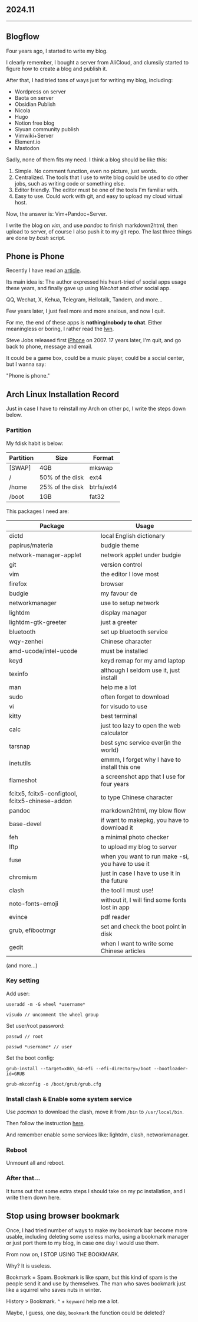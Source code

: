 ## 2024.11

---

## Blogflow

Four years ago, I started to write my blog.

I clearly remember, I bought a server from AliCloud, and clumsily started to figure how to create a blog and publish it.

After that, I had tried tons of ways just for writing my blog, including:

- Wordpress on server
- Baota on server
- Obsidian Publish
- Nicola
- Hugo
- Notion free blog
- Siyuan community publish
- Vimwiki+Server
- Element.io
- Mastodon

Sadly, none of them fits my need. I think a blog should be like this:

1. Simple. No comment function, even no picture, just words.
2. Centralized. The tools that I use to write blog could be used to do other jobs, such as writing code or something else.
3. Editor friendly. The editor must be one of the tools I\'m familiar with.
4. Easy to use. Could work with git, and easy to upload my cloud virtual host.

Now, the answer is: Vim+Pandoc+Server.

I write the blog on *vim*, and use *pandoc* to finish markdown2html, then upload to server, of course I also push it to my git repo. The last three things are done by *bash* script.


## Phone is Phone

Recently I have read an [article](https://www.jianshu.com/p/b3d54e14a49b).

Its main idea is: The author expressed his heart-tried of social apps usage these years, and finally gave up using *Wechat* and other social app.

QQ, Wechat, X, Kehua, Telegram, Hellotalk, Tandem, and more\...

Few years later, I just feel more and more anxious, and now I quit.

For me, the end of these apps is **nothing/nobody to chat**. Either meaningless or boring, I rather read the [lwn](lwn.net).

Steve Jobs released first [iPhone](https://en.wikipedia.org/wiki/IPhone_(1st_generation)) on 2007. 17 years later, I\'m quit, and go back to phone, message and email.

It could be a game box, could be a music player, could be a social center, but I wanna say:

\"Phone is phone.\"


## Arch Linux Installation Record

Just in case I have to reinstall my Arch on other pc, I write the steps down below.

### Partition

My fdisk habit is below:

| Partition | Size            | Format     |
|-----------|-----------------|------------|
| [SWAP]    | 4GB             | mkswap     |
| /         | 50% of the disk | ext4       |
| /home     | 25% of the disk | btrfs/ext4 |
| /boot     | 1GB             | fat32      |

This packages I need are:

| Package                                         | Usage                                             |
|-------------------------------------------------|---------------------------------------------------|
| dictd                                           | local English dictionary                          |
| papirus/materia                                 | budgie theme                                      |
| network-manager-applet                          | network applet under budgie                       |
| git                                             | version control                                   |
| vim                                             | the editor I love most                            |
| firefox                                         | browser                                           |
| budgie                                          | my favour de                                      |
| networkmanager                                  | use to setup network                              |
| lightdm                                         | display manager                                   |
| lightdm-gtk-greeter                             | just a greeter                                    |
| bluetooth                                       | set up bluetooth service                          |
| wqy-zenhei                                      | Chinese character                                 |
| amd-ucode/intel-ucode                           | must be installed                                 |
| keyd                                            | keyd remap for my amd laptop                      |
| texinfo                                         | although I seldom use it, just install            |
| man                                             | help me a lot                                     |
| sudo                                            | often forget to download                          |
| vi                                              | for visudo to use                                 |
| kitty                                           | best terminal                                     |
| calc                                            | just too lazy to open the web calculator          |
| tarsnap                                         | best sync service ever(in the world)              |
| inetutils                                       | emmm, I forget why I have to install this one     |
| flameshot                                       | a screenshot app that I use for four years        |
| fcitx5, fcitx5-configtool, fcitx5-chinese-addon | to type Chinese character                         |
| pandoc                                          | markdown2html, my blow flow                       |
| base-devel                                      | if want to makepkg, you have to download it       |
| feh                                             | a minimal photo checker                           |
| lftp                                            | to upload my blog to server                       |
| fuse                                            | when you want to run make -si, you have to use it |
| chromium                                        | just in case I have to use it in the future       |
| clash                                           | the tool I must use!                              |
| noto-fonts-emoji                                | without it, I will find some fonts lost in app    |
| evince                                          | pdf reader                                        |
| grub, efibootmgr                                | set and check the boot point in disk              |
| gedit                                           | when I want to write some Chinese articles        |
(and more\...)

### Key setting

Add user:
```
useradd -m -G wheel *username*

visudo // uncomment the wheel group
```

Set user/root password:
```
passwd // root

passwd *username* // user
```

Set the boot config:
```
grub-install --target=x86\_64-efi --efi-directory=/boot --bootloader-id=GRUB

grub-mkconfig -o /boot/grub/grub.cfg

```

### Install clash & Enable some system service

Use *pacman* to download the clash, move it from `/bin` to `/usr/local/bin`.

Then follow the instruction [here](https://blog.iswiftai.com/posts/clash-linux/).

And remember enable some services like: lightdm, clash, networkmanager.

### Reboot
Unmount all and reboot.

### After that\...
It turns out that some extra steps I should take on my pc installation, and I write them down here.


## Stop using browser bookmark

Once, I had tried number of ways to make my bookmark bar become more usable, including deleting some useless marks, using a bookmark manager or just port them to my blog, in case one day I would use them.

From now on, I STOP USING THE BOOKMARK.

Why? It is useless.

Bookmark = Spam. Bookmark is like spam, but this kind of spam is the people send it and use by themselves. The man who saves bookmark just like a squirrel who saves nuts in winter.

History > Bookmark. \^ \+ `keyword` help me a lot.

Maybe, I guess, one day, `bookmark` the function could be deleted?
